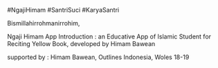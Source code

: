 #NgajiHimam #SantriSuci #KaryaSantri

Bismillahirrohmanirrohim,

Ngaji Himam App Introduction : an Educative App of Islamic Student for Reciting Yellow Book, developed by Himam Bawean

supported by : Himam Bawean, Outlines Indonesia, Woles 18-19